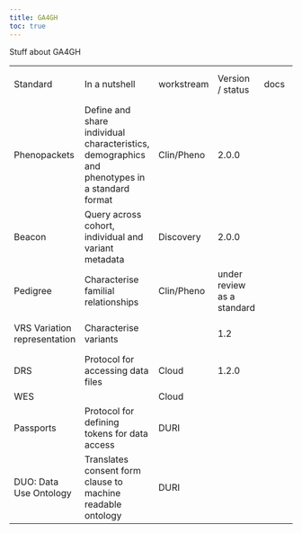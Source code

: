 ```yaml
---
title: GA4GH
toc: true
---
```


Stuff about GA4GH

<script src="https://kit.fontawesome.com/46236ff899.js" crossorigin="anonymous"></script>

<table>
  <tr>
   <td>Standard
   </td>
   <td>In a nutshell
   </td>
   <td>workstream
   </td>
   <td>Version / status
   </td>
   <td>docs
   </td>
   <td>github
   </td>
   <td>publication
   </td>
   <td>other useful resources
   </td>
  </tr>
  <tr>
   <td>Phenopackets
   </td>
   <td>Define and share individual characteristics, demographics and phenotypes in a standard format
   </td>
   <td>Clin/Pheno
   </td>
   <td>2.0.0
   </td>
   <td><a href="https://phenopacket-schema.readthedocs.io/en/latest/"><i class="fa-solid fa-book fa-3x"></i></a>
   </td>
   <td><a href="https://github.com/phenopackets/phenopacket-schema"><i class="fa-brands fa-github fa-3x"></i></a>
   </td>
   <td><a href="https://www.zotero.org/google-docs/?205hr8">(Jacobsen et al. 2022; Ladewig et al. 2022)</a>
   </td>
   <td><a href="https://www.iso.org/standard/79991.html"><i class="fa-solid fa-arrow-up-right-from-square fa-3x"></i> ISO </a>
   </td>
  </tr>
  <tr>
   <td>Beacon
   </td>
   <td>Query across cohort, individual and variant metadata
   </td>
   <td>Discovery
   </td>
   <td>2.0.0
   </td>
   <td><a href="http://docs.genomebeacons.org/"><i class="fa-solid fa-book fa-3x"></i></a>
   </td>
   <td><a href="https://github.com/ga4gh-beacon/beacon-v2"><i class="fa-brands fa-github fa-3x"></i></a>
   </td>
   <td><a href="https://www.zotero.org/google-docs/?NsWUp9">(Rambla et al. 2022)</a>
   </td>
   <td><a href="https://www.zotero.org/google-docs/?GdYTvZ">(Rueda et al. 2022)</a>
   </td>
  </tr>
  <tr>
   <td>Pedigree
   </td>
   <td>Characterise familial relationships
   </td>
   <td>Clin/Pheno
   </td>
   <td>under review as a standard
   </td>
   <td><a href="https://pedigree.readthedocs.io/en/latest/"><i class="fa-solid fa-book fa-3x"></i></a>
   </td>
   <td>
   </td>
   <td>
   </td>
   <td>
   </td>
  </tr>
  <tr>
   <td>VRS Variation representation
   </td>
   <td>Characterise variants
   </td>
   <td>
   </td>
   <td>1.2
   </td>
   <td><a href="https://vrs.ga4gh.org/en/stable/"><i class="fa-solid fa-book fa-3x"></i></a>
   </td>
   <td><a href="https://github.com/ga4gh/vrs"><i class="fa-brands fa-github fa-3x"></i></a>
   </td>
   <td><a href="https://www.zotero.org/google-docs/?rhJnYE">(Wagner et al. 2021)</a>
   </td>
   <td><a href="https://github.com/ga4gh/vrs-python"><i class="fa-brands fa-github fa-3x"></i> vrs-python</a>
   </td>
  </tr>
  <tr>
   <td>DRS
   </td>
   <td>Protocol for accessing data files
   </td>
   <td>Cloud
   </td>
   <td>1.2.0
   </td>
   <td><a href="https://ga4gh.github.io/data-repository-service-schemas/preview/release/drs-1.0.0/docs/"><i class="fa-solid fa-book fa-3x"></i></a>
   </td>
   <td><a href="https://github.com/ga4gh/data-repository-service-schemas"><i class="fa-brands fa-github fa-3x"></i></a>
   </td>
   <td>
   </td>
   <td>
   </td>
  </tr>
  <tr>
   <td>WES
   </td>
   <td>
   </td>
   <td>Cloud
   </td>
   <td>
   </td>
   <td><a href="https://ga4gh.github.io/workflow-execution-service-schemas/docs/"><i class="fa-solid fa-book fa-3x"></i></a>
   </td>
   <td>
   </td>
   <td>
   </td>
   <td>
   </td>
  </tr>
  <tr>
   <td>Passports
   </td>
   <td>Protocol for defining tokens for data access
   </td>
   <td>DURI
   </td>
   <td>
   </td>
   <td>
   </td>
   <td>
   </td>
   <td>
   </td>
   <td>
   </td>
  </tr>
  <tr>
   <td>DUO: Data Use Ontology
   </td>
   <td>Translates consent form clause to machine readable ontology
   </td>
   <td>DURI
   </td>
   <td>
   </td>
   <td><a href="https://github.com/EBISPOT/DUO"><i class="fa-solid fa-book fa-3x"></i></a>
   </td>
   <td><a href="https://github.com/EBISPOT/DUO"><i class="fa-brands fa-github fa-3x"></i></a>
   </td>
   <td>
   </td>
   <td><a href="https://www.ebi.ac.uk/ols/ontologies/duo"><i class="fa-solid fa-arrow-up-right-from-square fa-3x"></i> OLS</a>
   </td>
  </tr>
</table>
